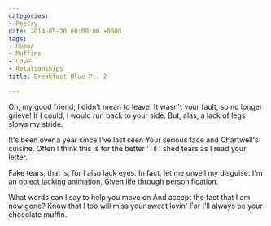 ```yaml
---
categories:
- Poetry
date: 2014-05-20 00:00:00 +0000
tags:
- Humor
- Muffins
- Love
- Relationships
title: Breakfast Blue Pt. 2

---
```

Oh, my good friend, I didn't mean to leave.
It wasn't your fault, so no longer grieve!
If I could, I would run back to your side.
But, alas, a lack of legs slows my stride.

It's been over a year since I've last seen
Your serious face and Chartwell's cuisine.
Often I think this is for the better
\'Til I shed tears as I read your letter.

Fake tears, that is, for I also lack eyes.
In fact, let me unveil my disguise:
I'm an object lacking animation,
Given life through personification.

What words can I say to help you move on
And accept the fact that I am now gone?
Know that I too will miss your sweet lovin'
For I'll always be your chocolate muffin.
